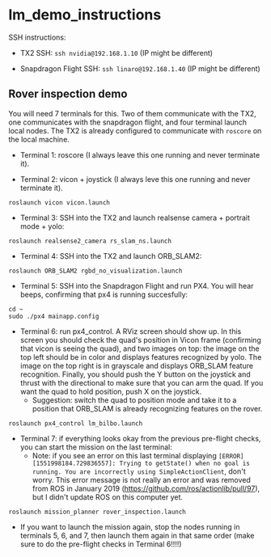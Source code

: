 # lm_demo_instructions

SSH instructions:

- TX2 SSH: ```ssh nvidia@192.168.1.10``` (IP might be different)

- Snapdragon Flight SSH: ```ssh linaro@192.168.1.40``` (IP might be different)

## Rover inspection demo

You will need 7 terminals for this. Two of them communicate with the TX2, one communicates with the snapdragon flight, and four terminal launch local nodes. The TX2 is already configured to communicate with ```roscore``` on the local machine.

- Terminal 1: roscore (I always leave this one running and never terminate it).

- Terminal 2: vicon + joystick (I always leve this one running and never terminate it).
```
roslaunch vicon vicon.launch
```

- Terminal 3: SSH into the TX2 and launch realsense camera + portrait mode + yolo:
```
roslaunch realsense2_camera rs_slam_ns.launch
```

- Terminal 4: SSH into the TX2 and launch ORB_SLAM2:
```
roslaunch ORB_SLAM2 rgbd_no_visualization.launch
```

- Terminal 5: SSH into the Snapdragon Flight and run PX4. You will hear beeps, confirming that px4 is running succesfully:
```
cd ~
sudo ./px4 mainapp.config
```

- Terminal 6: run px4_control. A RViz screen should show up. In this screen you should check the quad's position in Vicon frame (confirming that vicon is seeing the quad), and two images on top: the image on the top left should be in color and displays features recognized by yolo. The image on the top right is in grayscale and displays ORB_SLAM feature recognition. Finally, you should push the Y button on the joystick and thrust with the directional to make sure that you can arm the quad. If you want the quad to hold position, push X on the joystick.
  - Suggestion: switch the quad to position mode and take it to a position that ORB_SLAM is already recognizing features on the rover.
```
roslaunch px4_control lm_bilbo.launch
```

- Terminal 7: if everything looks okay from the previous pre-flight checks, you can start the mission on the last terminal:
  - Note: if you see an error on this last terminal displaying ```[ERROR] [1551998184.729836557]: Trying to getState() when no goal is running. You are incorrectly using SimpleActionClient```, don't worry. This error message is not really an error and was removed from ROS in January 2019 (https://github.com/ros/actionlib/pull/97), but I didn't update ROS on this computer yet. 
```
roslaunch mission_planner rover_inspection.launch
```

- If you want to launch the mission again, stop the nodes running in terminals 5, 6, and 7, then launch them again in that same order (make sure to do the pre-flight checks in Terminal 6!!!!)
